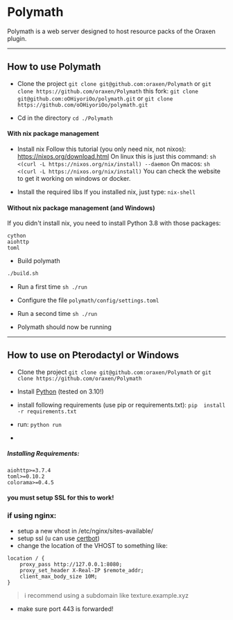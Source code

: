 # Polymath

Polymath is a web server designed to host resource packs of the Oraxen plugin.
__ __
## How to use Polymath

- Clone the project
``git clone git@github.com:oraxen/Polymath`` or ``git clone https://github.com/oraxen/Polymath``
this fork: ``git clone git@github.com:oOHiyoriOo/polymath.git`` or ``git clone https://github.com/oOHiyoriOo/polymath.git``

- Cd in the directory
``cd ./Polymath``

#### With nix package management
- Install nix
Follow this tutorial (you only need nix, not nixos): https://nixos.org/download.html
On linux this is just this command:
``sh <(curl -L https://nixos.org/nix/install) --daemon``
On macos:
``sh <(curl -L https://nixos.org/nix/install)``
You can check the website to get it working on windows or docker.

- Install the required libs
If you installed nix, just type:
``nix-shell``

#### Without nix package management (and Windows)
If you didn't install nix, you need to install Python 3.8 with those packages:
```
cython
aiohttp
toml
```

- Build polymath
```sh
./build.sh
```

- Run a first time
``sh
./run``

- Configure the file ``polymath/config/settings.toml``

- Run a second time
``sh
./run``

- Polymath should now be running

__ __
## How to use on Pterodactyl or Windows

- Clone the project
``git clone git@github.com:oraxen/Polymath`` or ``git clone https://github.com/oraxen/Polymath``

- Install [Python](https://python.org) (tested on 3.10!)

- install following requirements (use pip or requirements.txt):
``pip  install -r requirements.txt``

- run:  `python run`
- 
##### Installing Requirements:
```
aiohttp>=3.7.4
toml>=0.10.2
colorama>=0.4.5
```
#### you **must** setup SSL for this to work! 

### if using nginx:
- setup a new vhost in /etc/nginx/sites-available/
- setup ssl (u can use [certbot](https://certbot.eff.org/))
- change the location of the VHOST to something like: 
```nginx
location / {
    proxy_pass http://127.0.0.1:8080;
    proxy_set_header X-Real-IP $remote_addr;
    client_max_body_size 10M;
}
```
> i recommend using a subdomain like texture.example.xyz
- make sure port 443 is forwarded!
